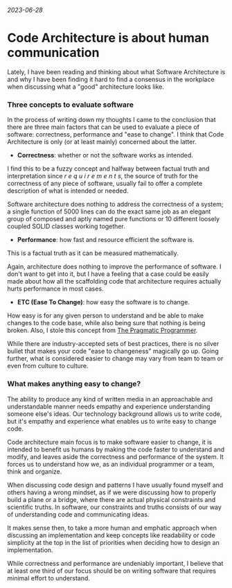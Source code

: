 _2023-06-28_
# Code Architecture is about human communication

Lately, I have been reading and thinking about what Software Architecture is and why I have been finding it hard to find a consensus in the workplace when discussing what a "good" architecture looks like.

### Three concepts to evaluate software

In the process of writing down my thoughts I came to the conclusion that there are three main factors that can be used to evaluate a piece of software: correctness, performance and "ease to change". I think that Code Architecture is only (or at least mainly) concerned about the latter.

- **Correctness**: whether or not the software works as intended.

I find this to be a fuzzy concept and halfway between factual truth and interpretation since *r e q u i r e m e n t s*, the source of truth for the correctness of any piece of software, usually fail to offer a complete description of what is intended or needed.

Software architecture does nothing to address the correctness of a system; a single function of 5000 lines can do the exact same job as an elegant group of composed and aptly named pure functions or 10 different loosely coupled SOLID classes working together.

- **Performance**: how fast and resource efficient the software is.

This is a factual truth as it can be measured mathematically.

Again, architecture does nothing to improve the performance of software. I don't want to get into it, but I have a feeling that a case could be easily made about how all the scaffolding code that architecture requires actually hurts performance in most cases.

- **ETC (Ease To Change)**: how easy the software is to change.

How easy is for any given person to understand and be able to make changes to the code base, while also being sure that nothing is being broken. Also, I stole this concept from [The Pragmatic Programmer](https://openlibrary.org/works/OL5748544W/The_Pragmatic_Programmer?edition=key%3A/books/OL7408140M).

While there are industry-accepted sets of best practices, there is no silver bullet that makes your code "ease to changeness" magically go up. Going further, what is considered easier to change may vary from team to team or even from culture to culture.

### What makes anything easy to change?

The ability to produce any kind of written media in an approachable and understandable manner needs empathy and experience understanding someone else's ideas. Our technology background allows us to write code, but it's empathy and experience what enables us to write easy to change code.

Code architecture main focus is to make software easier to change, it is intended to benefit us humans by making the code faster to understand and modify, and leaves aside the correctness and performance of the system. It forces us to understand how we, as an individual programmer or a team, think and organize.

When discussing code design and patterns I have usually found myself and others having a wrong mindset, as if we were discussing how to properly build a plane or a bridge, where there are actual physical constraints and scientific truths. In software, our constraints and truths consists of our way of understanding code and communicating ideas.

It makes sense then, to take a more human and emphatic approach when discussing an implementation and keep concepts like readability or code simplicity at the top in the list of priorities when deciding how to design an implementation.

While correctness and performance are undeniably important, I believe that at least one third of our focus should be on writing software that requires minimal effort to understand.
